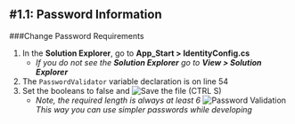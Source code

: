 #1.1: Password Information
---
###Change Password Requirements
1. In the **Solution Explorer**, go to **App_Start > IdentityConfig.cs**
   - *If you do not see the **_Solution Explorer_** go to **_View > Solution Explorer_***
2. The `PasswordValidator` variable declaration is on line 54
3. Set the booleans to false and ![Save](/assets/font-awesome-save.png) the file (CTRL S)
   - *Note, the required length is always at least 6*
![Password Validation](/assets/1.1-A.png)
*This way you can use simpler passwords while developing*